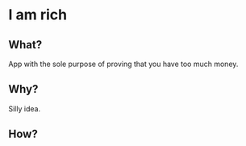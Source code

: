 # I am rich

## What?

App with the sole purpose of proving that you have too much money.

## Why?

Silly idea.

## How?
